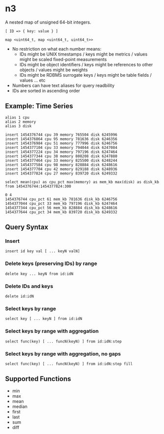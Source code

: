 # n3

A nested map of unsigned 64-bit integers.

    [ ID => { key: value } ]

    map <uint64_t, map <uint64_t, uint64_t>>

* No restriction on what each number means:
    * IDs might be UNIX timestamps / keys might be metrics / values might be scaled fixed-point measurements
    * IDs might be object identifiers / keys might be references to other objects / values might be weights
    * IDs might be RDBMS surrogate keys / keys might be table fields / values ... etc
* Numbers can have text aliases for query readbility
* IDs are sorted in ascending order

## Example: Time Series

    alias 1 cpu
    alias 2 memory
    alias 3 disk

    insert 1454376744 cpu 39 memory 765504 disk 6245996
    insert 1454376864 cpu 95 memory 781636 disk 6246356
    insert 1454376984 cpu 51 memory 777996 disk 6246756
    insert 1454377104 cpu 33 memory 794044 disk 6247084
    insert 1454377224 cpu 34 memory 797196 disk 6247464
    insert 1454377344 cpu 38 memory 808208 disk 6247880
    insert 1454377464 cpu 33 memory 825500 disk 6248244
    insert 1454377584 cpu 98 memory 828884 disk 6248616
    insert 1454377704 cpu 42 memory 829188 disk 6248936
    insert 1454377824 cpu 27 memory 839720 disk 6249332

    select mean(cpu) as cpu_pct max(memory) as mem_kb max(disk) as disk_kb from 1454376744:1454377824:300

    0 4
    1454376744 cpu_pct 61 mem_kb 781636 disk_kb 6246756
    1454377044 cpu_pct 33 mem_kb 797196 disk_kb 6247464
    1454377344 cpu_pct 56 mem_kb 828884 disk_kb 6248616
    1454377644 cpu_pct 34 mem_kb 839720 disk_kb 6249332

## Query Syntax

### Insert

    insert id key val [ ... keyN valN]

### Delete keys (preserving IDs) by range

    delete key ... keyN from id:idN

### Delete IDs and keys

    delete id:idN

### Select keys by range

    select key [ ... keyN ] from id:idN

### Select keys by range with aggregation

    select func(key) [ ... funcN(keyN) ] from id:idN:step

### Select keys by range with aggregation, no gaps

    select func(key) [ ... funcN(keyN) ] from id:idN:step fill

## Supported Functions

* min
* max
* mean
* median
* first
* last
* sum
* diff

